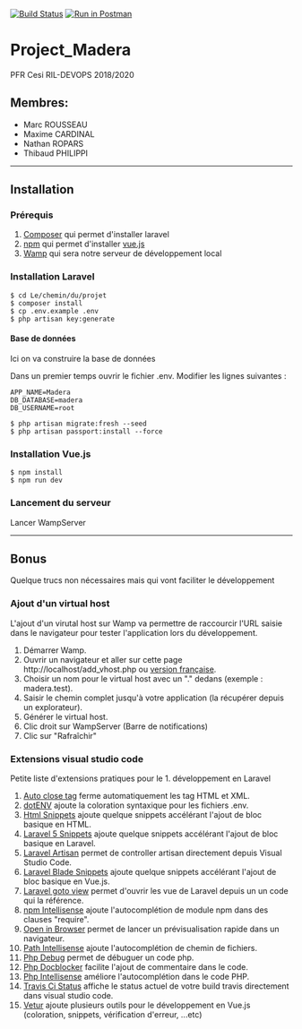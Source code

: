 [![Build Status](https://travis-ci.org/Tenebreizh/Project_Madera.svg?branch=master)](https://travis-ci.org/Tenebreizh/Project_Madera)
[![Run in Postman](https://run.pstmn.io/button.svg)](https://app.getpostman.com/run-collection/0b7cac7dbb2409d371e5)

# Project_Madera

PFR Cesi RIL-DEVOPS 2018/2020

## Membres:

-   Marc ROUSSEAU
-   Maxime CARDINAL
-   Nathan ROPARS
-   Thibaud PHILIPPI

---

## Installation

### Prérequis

1. [Composer](https://getcomposer.org) qui permet d'installer laravel
1. [npm](https://www.npmjs.com/get-npm) qui permet d'installer [vue.js](https://vuejs.org/)
1. [Wamp](http://www.wampserver.com/) qui sera notre serveur de développement local

### Installation Laravel

```console
$ cd Le/chemin/du/projet
$ composer install
$ cp .env.example .env
$ php artisan key:generate
```

#### Base de données

Ici on va construire la base de données

Dans un premier temps ouvrir le fichier .env.
Modifier les lignes suivantes :

```
APP_NAME=Madera
DB_DATABASE=madera
DB_USERNAME=root
```

```console
$ php artisan migrate:fresh --seed
$ php artisan passport:install --force
```

### Installation Vue.js

```console
$ npm install
$ npm run dev
```

### Lancement du serveur

Lancer WampServer

---

## Bonus

Quelque trucs non nécessaires mais qui vont faciliter le développement

### Ajout d'un virtual host

L'ajout d'un virutal host sur Wamp va permettre de raccourcir l'URL saisie dans le navigateur pour tester l'application lors du développement.

1. Démarrer Wamp.
1. Ouvrir un navigateur et aller sur cette page http://localhost/add_vhost.php ou [version française](http://localhost/add_vhost.php?lang=french).
1. Choisir un nom pour le virtual host avec un "." dedans (exemple : madera.test).
1. Saisir le chemin complet jusqu'à votre application (la récupérer depuis un explorateur).
1. Générer le virtual host.
1. Clic droit sur WampServer (Barre de notifications)
1. Clic sur "Rafraîchir"

### Extensions visual studio code

Petite liste d'extensions pratiques pour le 1. développement en Laravel

1. [Auto close tag](https://marketplace.visualstudio.com/items?itemName=formulahendry.auto-close-tag) ferme automatiquement les tag HTML et XML.
1. [dotENV](https://marketplace.visualstudio.com/items?itemName=mikestead.dotenv) ajoute la coloration syntaxique pour les fichiers .env.
1. [Html Snippets](https://marketplace.visualstudio.com/items?itemName=abusaidm.html-snippets) ajoute quelque snippets accélérant l'ajout de bloc basique en HTML.
1. [Laravel 5 Snippets](https://marketplace.visualstudio.com/items?itemName=onecentlin.laravel5-snippets) ajoute quelque snippets accélérant l'ajout de bloc basique en Laravel.
1. [Laravel Artisan](https://marketplace.visualstudio.com/items?itemName=ryannaddy.laravel-artisan) permet de controller artisan directement depuis Visual Studio Code.
1. [Laravel Blade Snippets](https://marketplace.visualstudio.com/items?itemName=onecentlin.laravel-blade) ajoute quelque snippets accélérant l'ajout de bloc basique en Vue.js.
1. [Laravel goto view](https://marketplace.visualstudio.com/items?itemName=codingyu.laravel-goto-view) permet d'ouvrir les vue de Laravel depuis un un code qui la référence.
1. [npm Intellisense](https://marketplace.visualstudio.com/items?itemName=christian-kohler.npm-intellisense) ajoute l'autocomplétion de module npm dans des clauses "require".
1. [Open in Browser](https://marketplace.visualstudio.com/items?itemName=techer.open-in-browser) permet de lancer un prévisualisation rapide dans un navigateur.
1. [Path Intellisense](https://marketplace.visualstudio.com/items?itemName=christian-kohler.path-intellisense) ajoute l'autocomplétion de chemin de fichiers.
1. [Php Debug](https://marketplace.visualstudio.com/items?itemName=felixfbecker.php-debug) permet de débuguer un code php.
1. [Php Docblocker](https://marketplace.visualstudio.com/items?itemName=neilbrayfield.php-docblocker) facilite l'ajout de commentaire dans le code.
1. [Php Intellisense](https://marketplace.visualstudio.com/items?itemName=felixfbecker.php-intellisense) améliore l'autocomplétion dans le code PHP.
1. [Travis Ci Status](https://marketplace.visualstudio.com/items?itemName=felixrieseberg.vsc-travis-ci-status) affiche le status actuel de votre build travis directement dans visual studio code.
1. [Vetur](https://marketplace.visualstudio.com/items?itemName=octref.vetur) ajoute plusieurs outils pour le développement en Vue.js (coloration, snippets, vérification d'erreur, ...etc)
